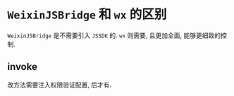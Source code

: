 # `WeixinJSBridge` 和 `wx` 的区别
`WeixinJSBridge` 是不需要引入 `JSSDK` 的.
`wx` 则需要, 且更加全面, 能够更细致的控制. 

## invoke 
改方法需要注入权限验证配置, 后才有. 